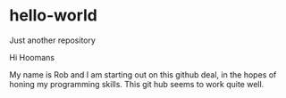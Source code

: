 # hello-world
Just another repository

Hi Hoomans 

My name is Rob and I am starting out on this github deal, in the hopes of honing my programming skills.
This git hub seems to work quite well. 
